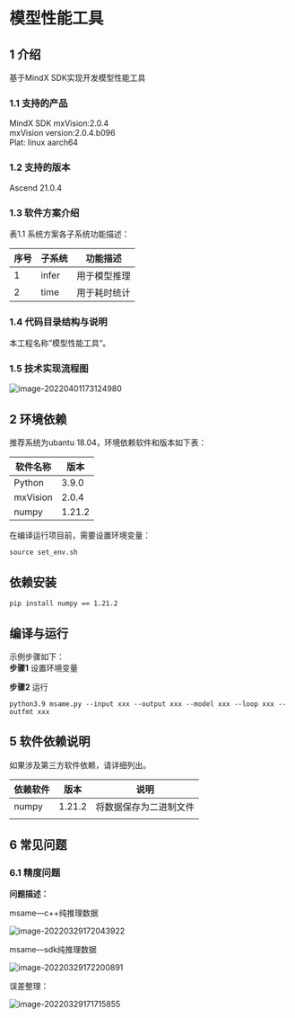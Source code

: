 # 模型性能工具

## 1 介绍
基于MindX SDK实现开发模型性能工具

### 1.1 支持的产品

MindX SDK mxVision:2.0.4   
mxVision version:2.0.4.b096   
Plat: linux aarch64

### 1.2 支持的版本

Ascend 21.0.4

### 1.3 软件方案介绍

表1.1 系统方案各子系统功能描述：

| 序号 | 子系统 | 功能描述     |
| ---- | ------ | ------------ |
| 1    | infer  | 用于模型推理 |
| 2    | time   | 用于耗时统计 |

### 1.4 代码目录结构与说明

本工程名称”模型性能工具“。



### 1.5 技术实现流程图

![image-20220401173124980](D:\文件\华为算子\模型\未命名文件.png)





## 2 环境依赖

推荐系统为ubantu 18.04，环境依赖软件和版本如下表：

| 软件名称 | 版本   |
| -------- | ------ |
| Python   | 3.9.0  |
| mxVision | 2.0.4  |
| numpy    | 1.21.2 |

在编译运行项目前，需要设置环境变量：

```
source set_env.sh
```

## 依赖安装

```
pip install numpy == 1.21.2
```



## 编译与运行
示例步骤如下：   
**步骤1** 设置环境变量

**步骤2**  运行

```
python3.9 msame.py --input xxx --output xxx --model xxx --loop xxx --outfmt xxx
```



## 5 软件依赖说明

如果涉及第三方软件依赖，请详细列出。

| 依赖软件 | 版本   | 说明                   |
| -------- | ------ | ---------------------- |
| numpy    | 1.21.2 | 将数据保存为二进制文件 |
|          |        |                        |



## 6 常见问题

### 6.1 精度问题

**问题描述：**

msame—c++纯推理数据

![image-20220329172043922](C:\Users\lenovo1\AppData\Roaming\Typora\typora-user-images\image-20220329172043922.png)

msame—sdk纯推理数据

![image-20220329172200891](C:\Users\lenovo1\AppData\Roaming\Typora\typora-user-images\image-20220329172200891.png)

误差整理：

![image-20220329171715855](C:\Users\lenovo1\AppData\Roaming\Typora\typora-user-images\image-20220329171715855.png)